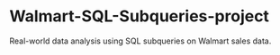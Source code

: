# Walmart-SQL-Subqueries-project
Real-world data analysis using SQL subqueries on Walmart sales data.
